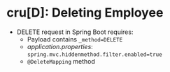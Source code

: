 # cru[D]: Deleting Employee

* DELETE request in Spring Boot requires: 
  * Payload contains `_method=DELETE`
  * _application.properties_: `spring.mvc.hiddenmethod.filter.enabled=true`
  * `@DeleteMapping` method